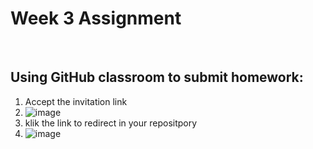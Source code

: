 # Week 3 Assignment

<br>

## Using GitHub classroom to submit homework:
1. Accept the invitation link
2. ![image](https://github.com/user-attachments/assets/8379b460-b13d-4835-abfe-737f237aef12)
3. klik the link to redirect in your repositpory
4. ![image](https://github.com/user-attachments/assets/e3f80e25-bc79-4142-97f9-6423bc252799)
